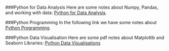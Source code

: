 ###Python for Data Analysis
Here are some notes about Numpy, Pandas, and working with data: [Python for Data Analysis](https://github.com/jmportilla/Data-Science/blob/master/PythonforDataAnalysis.pdf).

###Python Programming
In the following link we have some notes about [Python Programming](https://github.com/jmportilla/Data-Science/blob/master/PythonProgramming.pdf).

###Python Data Visualisation
Here are some pdf notes about Matplotlib and Seaborn Libraries: [Python Data Visualisations](https://github.com/jmportilla/Data-Science/blob/master/PythonVisualizations.pdf)
